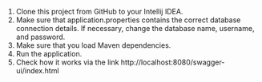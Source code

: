 1. Clone this project from GitHub to your Intellij IDEA. 
2. Make sure that application.properties contains the correct database connection details. If necessary, change the database name, username, and password. 
3. Make sure that you load Maven dependencies.
4. Run the application. 
5. Check how it works via the link http://localhost:8080/swagger-ui/index.html 

